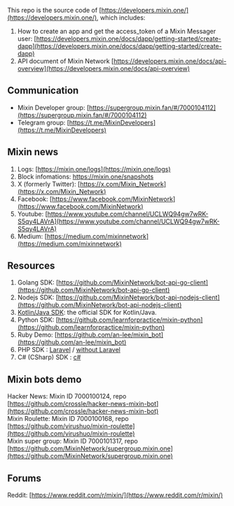 This repo is the source code of [https://developers.mixin.one/](https://developers.mixin.one/), which includes:

1. How to create an app and get the access_token of a Mixin Messager user: [https://developers.mixin.one/docs/dapp/getting-started/create-dapp](https://developers.mixin.one/docs/dapp/getting-started/create-dapp)
2. API document of Mixin Network [https://developers.mixin.one/docs/api-overview](https://developers.mixin.one/docs/api-overview)

## Communication
- Mixin Developer group: [https://supergroup.mixin.fan/#/7000104112](https://supergroup.mixin.fan/#/7000104112)
- Telegram group: [https://t.me/MixinDevelopers](https://t.me/MixinDevelopers)

## Mixin news

1. Logs: [https://mixin.one/logs](https://mixin.one/logs)
2. Block infomations: [https://mixin.one/snapshots
](https://mixin.one/snapshots)
3. X (formerly Twitter): [https://x.com/Mixin_Network](https://x.com/Mixin_Network)
4. Facebook: [https://www.facebook.com/MixinNetwork](https://www.facebook.com/MixinNetwork)
5. Youtube: [https://www.youtube.com/channel/UCLWQ94gw7wRK-S5qy4LAVrA](https://www.youtube.com/channel/UCLWQ94gw7wRK-S5qy4LAVrA)
6. Medium: [https://medium.com/mixinnetwork](https://medium.com/mixinnetwork)

## Resources

1. Golang SDK: [https://github.com/MixinNetwork/bot-api-go-client](https://github.com/MixinNetwork/bot-api-go-client)
2. Nodejs SDK: [https://github.com/MixinNetwork/bot-api-nodejs-client](https://github.com/MixinNetwork/bot-api-nodejs-client)
3. [Kotlin/Java SDK](https://github.com/MixinNetwork/bot-api-kotlin-client): the official SDK for Kotlin/Java.
4. Python SDK: [https://github.com/learnforpractice/mixin-python](https://github.com/learnforpractice/mixin-python)
5. Ruby Demo: [https://github.com/an-lee/mixin_bot](https://github.com/an-lee/mixin_bot)
6. PHP SDK : [Laravel](https://github.com/ExinOne/laravel-mixin-sdk) / [without Laravel](https://github.com/ExinOne/mixin-sdk-php)
7. C# (CSharp) SDK : [c#](https://github.com/wjfree/mixin-csharp-sdk)

## Mixin bots demo

Hacker News: Mixin ID 7000100124, repo [https://github.com/crossle/hacker-news-mixin-bot](https://github.com/crossle/hacker-news-mixin-bot)  
Mixin Roulette: Mixin ID 7000100168, repo [https://github.com/virushuo/mixin-roulette](https://github.com/virushuo/mixin-roulette)  
Mixin super group: Mixin ID 7000101317, repo [https://github.com/MixinNetwork/supergroup.mixin.one](https://github.com/MixinNetwork/supergroup.mixin.one)


## Forums

Reddit: [https://www.reddit.com/r/mixin/](https://www.reddit.com/r/mixin/)  
